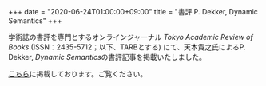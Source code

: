 +++
date = "2020-06-24T01:00:00+09:00"
title = "書評 P. Dekker, Dynamic Semantics"
+++

学術誌の書評を専門とするオンラインジャーナル *Tokyo Academic Review of Books* (ISSN：2435-5712；以下、TARBとする) にて、天本貴之氏によるP. Dekker, *Dynamic Semantics*の書評記事を掲載いたしました。

[こちら](https://tarb.yamanami.tokyo/2020/06/0001-paul-j-e-dekker-dynamic-semantics.html)に掲載しております。ご覧ください。
